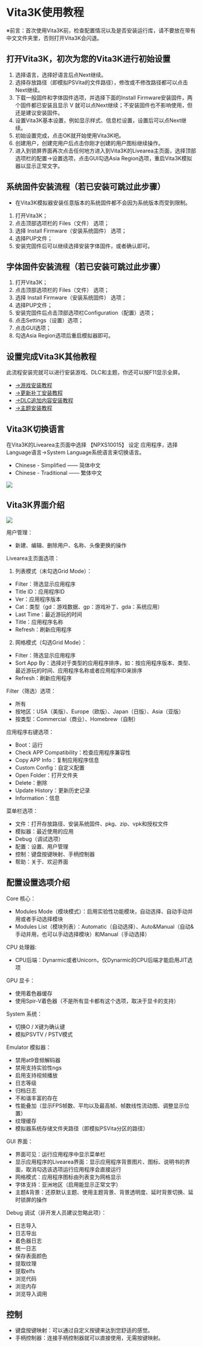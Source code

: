 # Vita3K使用教程
※前言：首次使用Vita3K前，检查配置情况以及是否安装运行库，请不要放在带有中文文件夹里，否则打开Vita3K会闪退。

## 打开Vita3K，初次为您的Vita3K进行初始设置
1. 选择语言，选择好语言后点Next继续。
2. 选择存放路径（即模拟PSVita的文件路径），修改或不修改路径都可以点击Next继续。
3. 下载一般固件和字体固件选项，并选择下面的Install Firmware安装固件，两个固件都已安装且显示 V 就可以点Next继续；不安装固件也不影响使用，但还是建议安装固件。
4. 设置Vita3K基本设置，例如显示样式、信息栏设置，设置后可以点Next继续。
5. 初始设置完成，点击OK就开始使用Vita3K吧。
6. 创建用户，创建完用户后点击你刚才创建的用户图标继续操作。
7. 进入到锁屏界面再次点击任何地方进入到Vita3K的Livearea主页面，选择顶部选项栏的配置->设置选项，点击GUI勾选Asia Region选项，重启Vita3K模拟器以显示正常文字。

## 系统固件安装流程（若已安装可跳过此步骤）
- 在Vita3K模拟器安装任意版本的系统固件都不会因为系统版本而受到限制。

1. 打开Vita3K；
2. 点击顶部选项栏的 Files（文件） 选项；
3. 选择 Install Firmware（安装系统固件） 选项；
4. 选择PUP文件；
5. 安装完固件后可以继续选择安装字体固件，或者确认即可。

## 字体固件安装流程（若已安装可跳过此步骤）
1. 打开Vita3K；
2. 点击顶部选项栏的 Files（文件） 选项；
3. 选择 Install Firmware（安装系统固件） 选项；
4. 选择PUP文件；
5. 安装完固件后点击顶部选项栏Configuration（配置）选项；
6. 点击Settings（设置）选项；
7. 点击GUI选项；
8. 勾选Asia Region选项后重启模拟器即可。

## 设置完成Vita3K其他教程
此流程安装完就可以进行安装游戏、DLC和主题，你还可以按F11显示全屏。
- [->游戏安装教程](http://croden1999.github.io/Vita3K-quick-guide/README_APP)
- [->更新补丁安装教程](http://croden1999.github.io/Vita3K-quick-guide/README_PATCH)
- [->DLC追加内容安装教程](http://croden1999.github.io/Vita3K-quick-guide/README_ADDCONT)
- [->主题安装教程](http://croden1999.github.io/Vita3K-quick-guide/README_THEME)

## Vita3K切换语言
在Vita3K的Livearea主页面中选择 【NPXS10015】 设定 应用程序，选择Language语言->System Language系统语言来切换语言。
- Chinese - Simplified —— 简体中文
- Chinese - Traditional —— 繁体中文

![](https://user-images.githubusercontent.com/61804715/131735493-7b80ae2e-dfe0-4d83-bcc8-454fb5d0873d.png)


## Vita3K界面介绍
![](https://user-images.githubusercontent.com/61804715/131706598-114cd931-e30c-4da3-a1cd-17270b749aee.png)

用户管理：
- 新建、编辑、删除用户、名称、头像更换的操作

Livearea主页面选项：
1. 列表模式（未勾选Grid Mode）：
- Filter：筛选显示应用程序
- Title ID：应用程序ID
- Ver：应用程序版本
- Cat：类型（gd：游戏数据、gp：游戏补丁、gda：系统应用）
- Last Time：最近游玩的时间
- Title：应用程序名称
- Refresh：刷新应用程序
2. 网格模式（勾选Grid Mode）：
- Filter：筛选显示应用程序
- Sort App By：选择对于类型的应用程序排序，如：按应用程序版本、类型、最近游玩的时间、应用程序名称或者应用程序ID来排序
- Refresh：刷新应用程序

Filter（筛选）选项：
- 所有
- 按地区：USA（美版）、Europe（欧版）、Japan（日版）、Asia（亚版）
- 按类型：Commercial（商业）、Homebrew（自制）

应用程序右键选项：
- Boot：运行
- Check APP Compatibility：检查应用程序兼容性
- Copy APP Info：复制应用程序信息
- Custom Config：自定义配置
- Open Folder：打开文件夹
- Delete：删除
- Update History：更新历史记录
- Information：信息

菜单栏选项：
- 文件：打开存放路径、安装系统固件、pkg、zip、vpk和授权文件
- 模拟器：最近使用的应用
- Debug（调试选项）
- 配置：设置、用户管理
- 控制：键盘按键映射、手柄控制器
- 帮助：关于、欢迎界面

## 配置设置选项介绍
Core 核心：
- Modules Mode（模块模式）：启用实验性功能模块，自动选择、自动手动并用或者手动选择模块
- Modules List（模块列表）：Automatic（自动选择）、Auto&Manual（自动&手动并用，也可以手动选择模块）和Manual（手动选择）

CPU 处理器:
- CPU后端：Dynarmic或者Unicorn，仅Dynarmic的CPU后端才能启用JIT选项

GPU 显卡：
- 使用着色器缓存
- 使用Spir-V着色器（不是所有显卡都有这个选项，取决于显卡的支持）

System 系统：
- 切换O / X键为确认键
- 模拟PSVTV / PSTV模式

Emulator 模拟器：
- 禁用at9音频解码器
- 禁用支持实验性ngs
- 启用支持视频播放
- 日志等级
- 归档日志
- 不和谐丰富的存在
- 性能叠加（显示FPS帧数、平均以及最高帧、帧数线性流动图、调整显示位置）
- 纹理缓存
- 模拟器系统存储文件夹路径（即模拟PSVita分区的路径）

GUI 界面：
- 界面可见：运行应用程序中显示菜单栏
- 显示应用程序的Livearea界面：显示应用程序背景图片、图标、说明书的界面，取消勾选该选项运行应用程序会直接运行
- 网格模式：应用程序图标由列表变为网格显示
- 字体支持：亚洲地区（启用能显示正常文字）
- 主题&背景：还原默认主题、使用主题背景、背景透明度、延时背景切换、延时锁屏的操作

Debug 调试（非开发人员建议忽略此项）：
- 日志导入
- 日志导出
- 着色器日志
- 统一日志
- 保存表面颜色
- 提取纹理
- 提取elfs
- 浏览代码
- 浏览内存
- 浏览导入调用

## 控制
- 键盘按键映射：可以通过自定义按键来达到您舒适的感觉。
- 手柄控制器：连接手柄控制器就可以直接使用，无需按键映射。
